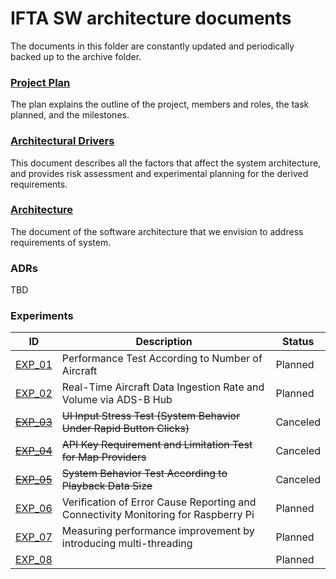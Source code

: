 # IFTA SW architecture documents

The documents in this folder are constantly updated and periodically backed up to the archive folder.

### [Project Plan](./project-plan.md)

The plan explains the outline of the project, members and roles, the task planned, and the milestones.

### [Architectural Drivers](./architectural-drivers.md)

This document describes all the factors that affect the system architecture, and provides risk assessment and experimental planning for the derived requirements.

### [Architecture](./architecture.md)

The document of the software architecture that we envision to address requirements of system.

### ADRs

TBD

### Experiments

| ID                                                 | Description                                                  | Status   |
| -------------------------------------------------- | ------------------------------------------------------------ | -------- |
| [EXP_01](./experiments/exp01-aircraft-number.md)   | Performance Test According to Number of Aircraft             | Planned  |
| [EXP_02](./experiments/exp02-ingestion-rate.md)    | Real-Time Aircraft Data Ingestion Rate and Volume via ADS-B Hub | Planned  |
| [~~EXP_03~~](./experiments/exp03-stress-input.md)  | ~~UI Input Stress Test (System Behavior Under Rapid Button Clicks)~~ | Canceled |
| [~~EXP_04~~](./experiments/exp04-map-api.md)       | ~~API Key Requirement and Limitation Test for Map Providers~~ | Canceled |
| [~~EXP_05~~](./experiments/exp05-playback-size.md) | ~~System Behavior Test According to Playback Data Size~~     | Canceled |
| [EXP_06](./experiments/exp06-pi-operation.md)      | Verification of Error Cause Reporting and Connectivity Monitoring for Raspberry Pi | Planned  |
| [EXP_07](./experiments/exp07-multi-thread.md)      | Measuring performance improvement by introducing multi-threading | Planned  |
| [EXP_08](./experiments/exp08-big-query.md)         |                                                              | Planned  |
